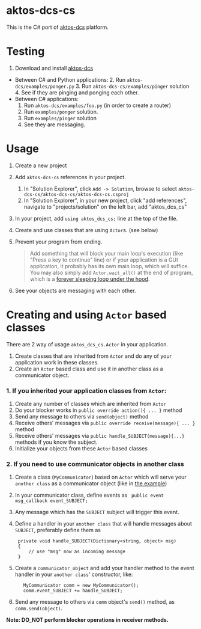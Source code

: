 # aktos-dcs-cs

This is the C# port of [aktos-dcs](https://github.com/ceremcem/aktos-dcs) platform. 

# Testing 

1. Download and install [aktos-dcs](https://github.com/ceremcem/aktos-dcs)
* Between C# and Python applications: 
  2. Run `aktos-dcs/examples/ponger.py`
  3. Run `aktos-dcs-cs/examples/pinger` solution
  4. See if they are pinging and ponging each other. 
* Between C# applications: 
   1. Run `aktos-dcs/examples/foo.py` (in order to create a router) 
   2. Run `examples/ponger` solution. 
   3. Run `examples/pinger` solution 
   4. See they are messaging.

# Usage

1. Create a new project 
2. Add `aktos-dcs-cs` references in your project. 
   1. In "Solution Explorer", click `Add -> Solution`, browse to select `aktos-dcs-cs/aktos-dcs-cs/aktos-dcs-cs.csproj`
   2. In "Solution Explorer", in your new project, click "add references", navigate to "projects/solution" on the left bar, add "aktos_dcs_cs"
3. In your project, add `using aktos_dcs_cs;` line at the top of the file. 

4. Create and use classes that are using `Actor`s. (see below)
5. Prevent your program from ending. 
   
      > Add something that will block your main loop's execution (like "Press a key to continue" line) or if your application is a GUI application, it probably has its own main loop, which will suffice. You may also simply add `Actor.wait_all()` at the end of program, which is a [forever sleeping loop under the hood](https://github.com/ceremcem/aktos-dcs-cs/blob/master/aktos-dcs-cs/actor.cs#L247-L253). 

6. See your objects are messaging with each other. 

# Creating and using `Actor` based classes
There are 2 way of usage `aktos_dcs_cs.Actor` in your application. 
 
1. Create classes that are inherited from `Actor` and do any of your application work in these classes. 
2. Create an `Actor` based class and use it in another class as a communicator object. 


### 1. If you inherited your application classes from `Actor`: 
1. Create any number of classes which are inherited from `Actor`
2. Do your blocker works in `public override action(){ ... }` method
3. Send any message to others via `send(object)` method
4. Receive others' messages via `public override receive(message){ ... }` method
5. Receive others' messages via `public handle_SUBJECT(message){...}` methods if you know the subject. 
6. Initialize your objects from these `Actor` based classes

### 2. If you need to use communicator objects in another class 
1. Create a class (`MyCommunicator`) based on `Actor` which will serve your `another class` as a communicator object (like in [the example](https://github.com/ceremcem/aktos-dcs-cs/blob/master/examples/gui-example/gui-example/Form1.cs#L42-L54)) 
2. In your communicator class, define events as ` public event msg_callback event_SUBJECT;`
3. Any message which has the `SUBJECT` subject will trigger this event. 
4. Define a handler in your `another class` that will handle messages about `SUBJECT`, preferably define them as 
      
        private void handle_SUBJECT(Dictionary<string, object> msg)
        {
            // use "msg" now as incoming message 
        }

5. Create a `communicator_object` and add your handler method to the event handler in your `another class`' constructor, like: 

          MyCommunicator comm = new MyCommunicator(); 
          comm.event_SUBJECT += handle_SUBJECT; 
          
6. Send any message to others via `comm` object's `send()` method, as `comm.send(object)`. 
          

**Note: DO_NOT perform blocker operations in receiver methods.**
